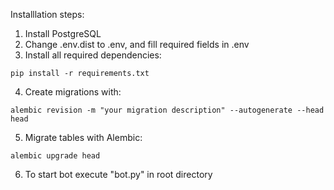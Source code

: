 Installlation steps:
1. Install PostgreSQL
2. Change .env.dist to .env, and fill required fields in .env
3. Install all required dependencies: 
``` 
pip install -r requirements.txt
```
4. Create migrations with: 
``` 
alembic revision -m "your migration description" --autogenerate --head head
```
5. Migrate tables with Alembic:
```
alembic upgrade head
```
6. To start bot execute "bot.py" in root directory 